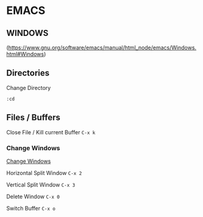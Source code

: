 # EMACS

## WINDOWS
(https://www.gnu.org/software/emacs/manual/html_node/emacs/Windows.html#Windows)

## Directories
Change Directory
```
:cd
```

## Files / Buffers
Close File / Kill current Buffer
`C-x k`

### Change Windows
[Change Windows](https://www.gnu.org/software/emacs/manual/html_node/emacs/Change-Window.html#Change-Window)

Horizontal Split Window
`C-x 2`

Vertical Split Window
`C-x 3`

Delete Window
`C-x 0`

Switch Buffer
`C-x o`
